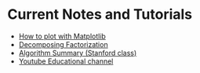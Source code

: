 # Current Notes and Tutorials

* [How to plot with Matplotlib](Matplotlib_Tutorial.ipynb)
* [Decomposing Factorization](Factorization_Summary.ipynb)
* [Algorithm Summary (Stanford class)](Algorithms_Summary.md)
* [Youtube Educational channel](Educational_Youtube_channel.md)